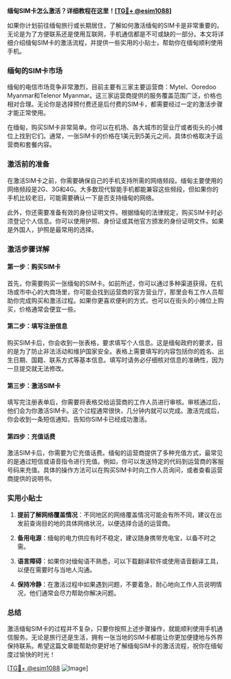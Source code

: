 **缅甸SIM卡怎么激活？详细教程在这里！[[TG💪+ @esim1088](https://t.me/s/esim1088)]**

如果你计划前往缅甸旅行或长期居住，了解如何激活缅甸的SIM卡是非常重要的。无论是为了方便联系还是使用互联网，手机通信都是不可或缺的一部分。本文将详细介绍缅甸SIM卡的激活流程，并提供一些实用的小贴士，帮助你在缅甸顺利使用手机。

### 缅甸的SIM卡市场

缅甸的电信市场竞争非常激烈，目前主要有三家主要运营商：Mytel、Ooredoo Myanmar和Telenor Myanmar。这三家运营商提供的服务覆盖范围广泛，价格也相对合理。无论你是选择预付费还是后付费的SIM卡，都需要经过一定的激活步骤才能正常使用。

在缅甸，购买SIM卡非常简单。你可以在机场、各大城市的营业厅或者街头的小摊位上找到它们。通常，一张SIM卡的价格在1美元到5美元之间，具体价格取决于运营商和套餐内容。

### 激活前的准备

在激活SIM卡之前，你需要确保自己的手机支持所需的网络频段。缅甸主要使用的网络频段是2G、3G和4G。大多数现代智能手机都能兼容这些频段，但如果你的手机比较老旧，可能需要确认一下是否支持缅甸的网络。

此外，你还需要准备有效的身份证明文件。根据缅甸的法律规定，购买SIM卡时必须登记个人信息。你可以使用护照、身份证或其他官方颁发的身份证明文件。如果是外国人，护照是最常用的选择。

### 激活步骤详解

#### 第一步：购买SIM卡

首先，你需要购买一张缅甸的SIM卡。如前所述，你可以通过多种渠道获得。在机场或市中心的大商场里，你可能会找到运营商的官方营业厅，那里会有工作人员帮助你完成购买和激活过程。如果你更喜欢便利的方式，也可以在街头的小摊位上购买，价格通常会便宜一些。

#### 第二步：填写注册信息

购买SIM卡后，你会收到一张表格，要求填写个人信息。这是缅甸政府的要求，目的是为了防止非法活动和维护国家安全。表格上需要填写的内容包括你的姓名、出生日期、国籍、联系方式等基本信息。填写时请务必仔细核对信息的准确性，因为一旦提交就无法修改。

#### 第三步：激活SIM卡

填写完注册表单后，你需要将表格交给运营商的工作人员进行审核。审核通过后，他们会为你激活SIM卡。这个过程通常很快，几分钟内就可以完成。激活完成后，你会收到一条短信通知，告知你SIM卡已经成功激活。

#### 第四步：充值话费

激活SIM卡后，你需要为它充值话费。缅甸的运营商提供了多种充值方式，最常见的是通过短信或语音指令进行充值。例如，你可以发送特定的代码到运营商的客服号码来充值。具体的操作方法可以在购买SIM卡时向工作人员询问，或者查看运营商提供的说明书。

### 实用小贴士

1. **提前了解网络覆盖情况**：不同地区的网络覆盖情况可能会有所不同，建议在出发前查询目的地的具体网络状况，以便选择合适的运营商。
   
2. **备用电源**：缅甸的电力供应有时不稳定，建议随身携带充电宝，以备不时之需。

3. **语言障碍**：如果你对缅甸语不熟悉，可以下载翻译软件或使用语音翻译工具，以便在需要时与当地人沟通。

4. **保持冷静**：在激活过程中如果遇到问题，不要着急，耐心地向工作人员说明情况，他们通常会尽力帮助你解决问题。

### 总结

激活缅甸SIM卡的过程并不复杂，只要你按照上述步骤操作，就能顺利使用手机通信服务。无论是旅行还是生活，拥有一张当地的SIM卡都能让你更加便捷地与外界保持联系。希望这篇文章能帮助你更好地了解缅甸SIM卡的激活流程，祝你在缅甸度过愉快的时光！

[[TG💪+ @esim1088](https://t.me/s/esim1088) ![Image](https://i.postimg.cc/4NQfJmqS/Snipaste-2025-05-13-00-14-12.png)]